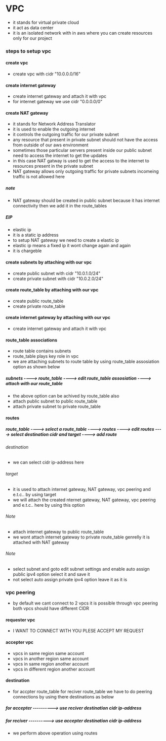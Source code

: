 # VPC
* it stands for virtual private cloud
* it act as data center
* it is an isolated network with in aws where you can create resources only for our project

### steps to setup vpc

#### create vpc
* create vpc with cidr "10.0.0.0/16"

#### create internet gateway
* create internet gateway and attach it with vpc
* for internet gateway we use cidr "0.0.0.0/0"
#### create NAT gateway
* it stands for Network Address Translator
* it is used to enable the outgoing internet
* it controls the outgoing traffic for our private subnet
* any resource that present in private subnet should not have the access from outside  of our aws environment
* sometimes those particular servers present inside our public subnet need to access the internet to get the updates
* in this case NAT gatway is used to get the access to the internet to resources present in the private subnet
* NAT gateway allows only outgoing traffic for private subnets incomeing traffic is not allowed here
##### note
* NAT gateway should be created in public subnet because it has internet connectivity then we add it in the route_tables
##### EIP
* elastic ip
* it is a static ip address
* to setup NAT gateway we need to create a elastic ip
* elastic ip means a fixed ip it wont change again and again
* it is chargeble

#### create subnets by attaching with our vpc
* create public subnet with cidr "10.0.1.0/24"
* create private subnet with cidr "10.0.2.0/24"

#### create route_table by attaching with our vpc
* create public route_table
* create private route_table

#### create internet gateway by attaching with our vpc
* create internet gateway and attach it with vpc

#### route_table associations
* route table contains subnets
* route_table plays key role in vpc
* we are attaching subnets to route table by using route_table assosiation option as shown below
##### subnets ----> route_table ----> edit route_table assosiation ----> attach with our route_table
* the above option can be achived by route_table also
* attach public subnet to public route_table
* attach private subnet to private route_table

#### routes 
##### route_table ----> select a route_table ----> routes ----> edit routes ----> select destination cidr and target ----> add route
###### destination
* we can select cidr ip-address here 
###### target
* it is used to attach internet gateway, NAT gateway, vpc peering and e.t.c.. by using target
* we will attach the created nternet gateway, NAT gateway, vpc peering and e.t.c.. here by using this option

###### Note
* attach internet gateway to public route_table
* we wont attach internet gateway to private route_table genrelly it is attached with NAT gateway
###### Note
* select subnet and goto edit subnet settings and enable auto assign public ipv4 option select it and save it
* not select auto assign private ipv4 option leave it as it is

### vpc peering
* by default we cant connect to 2 vpcs it is possible through vpc peering both vpcs should have different CIDR

#### requester vpc
* I WANT TO CONNECT WITH YOU PLESE ACCEPT MY REQUEST

#### accepter vpc
* vpcs in same region same account
* vpcs in another region same account
* vpcs in same region another account
* vpcs in different region another account
#### destination
* for accpter route_table for reciver route_table we have to do peering connections by using there destinations as below
##### for accepter ----------> use reciver destination cidr ip-address
##### for reciver ----------> use accepter destination cidr ip-address
* we perform above operation using routes













